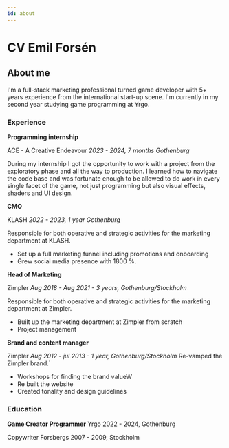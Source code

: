 ```yaml
---
id: about
---
```


# CV Emil Forsén

## About me

I'm a full-stack marketing professional turned game developer with 5+ years
experience from the international start-up scene. I'm currently in my second year
studying game programming at Yrgo.

### Experience
**Programming internship**

ACE - A Creative Endeavour
_2023 - 2024, 7 months Gothenburg_

During my internship I got the opportunity to work with a project from the exploratory phase and all the way to production. I learned how to navigate the code base and was fortunate enough to be allowed to do work in every single facet of the game, not just programming but also visual effects, shaders and UI design. 

**CMO** 

KLASH
_2022 - 2023, 1 year Gothenburg_

Responsible for both operative and strategic activities for the marketing department
at KLASH.

- Set up a full marketing funnel including promotions and onboarding
- Grew social media presence with 1800 %.

**Head of Marketing**

Zimpler
_Aug 2018 - Aug 2021 - 3 years, Gothenburg/Stockholm_

Responsible for both operative and strategic activities for the marketing department
at Zimpler.

- Built up the marketing department at Zimpler from scratch
- Project management 

**Brand and content manager**

Zimpler
_Aug 2012 - jul 2013 - 1 year, Gothenburg/Stockholm_
Re-vamped the Zimpler brand.`

- Workshops for finding the brand valueW
- Re built the website
- Created tonality and design guidelines

### Education

**Game Creator Programmer** Yrgo 2022 - 2024, Gothenburg

Copywriter
Forsbergs
2007 - 2009, Stockholm